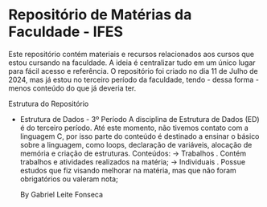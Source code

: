 # Repositório de Matérias da Faculdade - IFES

Este repositório contém materiais e recursos relacionados aos cursos que estou cursando na faculdade. A ideia é centralizar tudo em um único lugar para fácil acesso e referência. O repositório foi criado no dia 11 de Julho de 2024, mas já estou no terceiro período da faculdade, tendo - dessa forma - menos conteúdo do que já deveria ter. 

Estrutura do Repositório
- Estrutura de Dados - 3º Período
  A disciplina de Estrutura de Dados (ED) é do terceiro período. Até este momento, não tivemos contato com a linguagem C, por isso parte do conteúdo é destinado a ensinar o básico sobre a linguagem, como loops, declaração de variáveis, alocação de memória e criação de estruturas.
  Conteúdos:
  -> Trabalhos
    . Contém trabalhos e atividades realizados na matéria;
  -> Individuais
    . Possue estudos que fiz visando melhorar na matéria, mas que não foram obrigatórios ou valeram nota;

  By Gabriel Leite Fonseca
